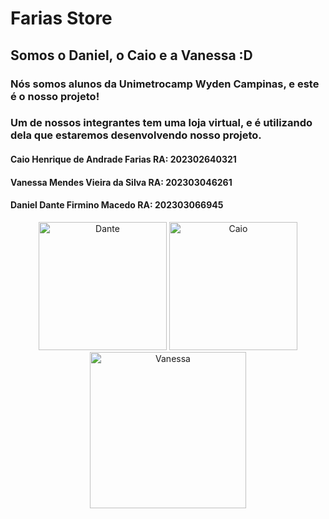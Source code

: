 # Farias Store
## Somos o Daniel, o Caio e a Vanessa :D
### Nós somos alunos da Unimetrocamp Wyden Campinas, e este é o nosso projeto!
### Um de nossos integrantes tem uma loja virtual, e é utilizando dela que estaremos desenvolvendo nosso projeto.

#### Caio Henrique de Andrade Farias  RA: 202302640321
#### Vanessa Mendes Vieira da Silva  RA: 202303046261
#### Daniel Dante Firmino Macedo RA: 202303066945

<p>

<div align="center">
  <img alt="Dante" width="205" src="https://media.giphy.com/media/xoHntNXFYkfzGAftEv/giphy.gif">
  <img alt="Caio" width="205" src="https://media.giphy.com/media/v1.Y2lkPTc5MGI3NjExMHJza2dyeTRpbjJjb3lnc25qYmVibTU2bG5zeWZtcjN3dmQyZ3I5dyZlcD12MV9pbnRlcm5hbF9naWZfYnlfaWQmY3Q9Zw/bWigg4X8dl8Rpiv7bm/giphy.gif">
  <img alt="Vanessa" width="250" src="https://media.giphy.com/media/fW5qirp4Nm9bC2qAHy/giphy.gif">
  
</div>

<p>
